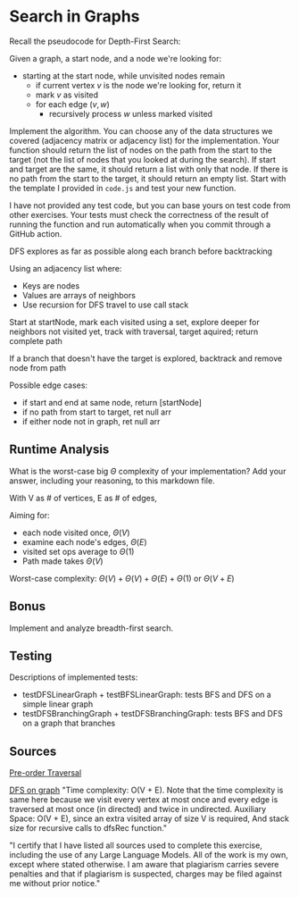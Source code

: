 # Search in Graphs

Recall the pseudocode for Depth-First Search: 

Given a graph, a start node, and a node we're looking for:
- starting at the start node, while unvisited nodes remain
    - if current vertex $v$ is the node we're looking for, return it
    - mark $v$ as visited
    - for each edge $(v,w)$
        - recursively process $w$ unless marked visited

Implement the algorithm. You can choose any of the data structures we covered
(adjacency matrix or adjacency list) for the implementation. Your function
should return the list of nodes on the path from the start to the target (not
the list of nodes that you looked at during the search). If start and target are
the same, it should return a list with only that node. If there is no path from
the start to the target, it should return an empty list. Start with the template
I provided in `code.js` and test your new function.

I have not provided any test code, but you can base yours on test code from
other exercises. Your tests must check the correctness of the result of running
the function and run automatically when you commit through a GitHub action.

DFS explores as far as possible along each branch before backtracking

Using an adjacency list where:
- Keys are nodes
- Values are arrays of neighbors
- Use recursion for DFS travel to use call stack

Start at startNode, mark each visited using a set, explore deeper for neighbors 
not visited yet, track with traversal, target aquired; return complete path

If a branch that doesn't have the target is explored, backtrack and remove node 
from path

Possible edge cases:
- if start and end at same node, return [startNode]
- if no path from start to target, ret null arr
- if either node not in graph, ret null arr

## Runtime Analysis

What is the worst-case big $\Theta$ complexity of your implementation? Add your
answer, including your reasoning, to this markdown file.

With V as # of vertices, E as # of edges,

Aiming for:
+ each node visited once, $\Theta(V)$
+ examine each node's edges, $\Theta(E)$
+ visited set ops average to $\Theta(1)$
+ Path made takes $\Theta(V)$

Worst-case complexity: $\Theta(V) + \Theta(V) + \Theta(E) + \Theta(1)$ or $\Theta(V + E)$

## Bonus

Implement and analyze breadth-first search.

## Testing

Descriptions of implemented tests:

- testDFSLinearGraph + testBFSLinearGraph: tests BFS and DFS on a simple linear graph
- testDFSBranchingGraph + testDFSBranchingGraph: tests BFS and DFS on a graph that branches

## Sources

[Pre-order Traversal](https://www.geeksforgeeks.org/preorder-traversal-of-binary-tree/)

[DFS on graph](https://www.geeksforgeeks.org/depth-first-search-or-dfs-for-a-graph/) "Time complexity: O(V + E). Note that the time complexity is same here because we visit every vertex at most once and every edge is traversed at most once (in directed) and twice in undirected.
Auxiliary Space: O(V + E), since an extra visited array of size V is required, And stack size for recursive calls to dfsRec function."

"I certify that I have listed all sources used to complete this exercise, including the use of any Large Language Models. All of the work is my own, except where stated otherwise. I am aware that plagiarism carries severe penalties and that if plagiarism is suspected, charges may be filed against me without prior notice." 
